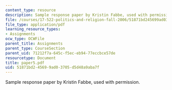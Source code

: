 ```yaml
---
content_type: resource
description: Sample response paper by Kristin Fabbe, used with permission.
file: /courses/17-522-politics-and-religion-fall-2006/51871bd245699ad03705d5d48a9aba7f_paper5.pdf
file_type: application/pdf
learning_resource_types:
- Assignments
ocw_type: OCWFile
parent_title: Assignments
parent_type: CourseSection
parent_uid: 71212f7a-645c-f5ec-eb94-77eccbce57de
resourcetype: Document
title: paper5.pdf
uid: 51871bd2-4569-9ad0-3705-d5d48a9aba7f
---
```

Sample response paper by Kristin Fabbe, used with permission.

